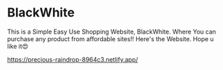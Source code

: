 # BlackWhite
This is a Simple Easy Use Shopping Website, BlackWhite. Where You can purchase any product from affordable sites!!
Here's the Website. Hope u like it😍

https://precious-raindrop-8964c3.netlify.app/
